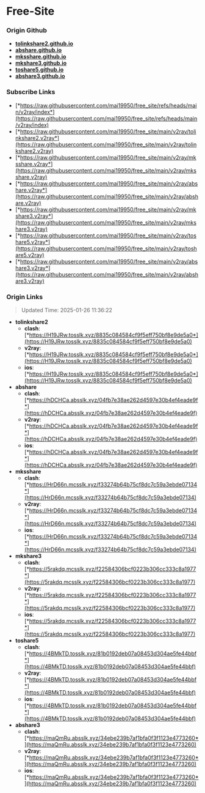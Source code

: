 # Free-Site

### Origin Github

- [**tolinkshare2.github.io**](https://github.com/tolinkshare2/tolinkshare2.github.io)
- [**abshare.github.io**](https://github.com/abshare/abshare.github.io)
- [**mksshare.github.io**](https://github.com/mksshare/mksshare.github.io)
- [**mkshare3.github.io**](https://github.com/mkshare3/mkshare3.github.io)
- [**toshare5.github.io**](https://github.com/toshare5/toshare5.github.io)
- [**abshare3.github.io**](https://github.com/abshare3/abshare3.github.io)

### Subscribe Links

- [*https://raw.githubusercontent.com/mai19950/free_site/refs/heads/main/v2ray/index*](https://raw.githubusercontent.com/mai19950/free_site/refs/heads/main/v2ray/index)
- [*https://raw.githubusercontent.com/mai19950/free_site/main/v2ray/tolinkshare2.v2ray*](https://raw.githubusercontent.com/mai19950/free_site/main/v2ray/tolinkshare2.v2ray)
- [*https://raw.githubusercontent.com/mai19950/free_site/main/v2ray/mksshare.v2ray*](https://raw.githubusercontent.com/mai19950/free_site/main/v2ray/mksshare.v2ray)
- [*https://raw.githubusercontent.com/mai19950/free_site/main/v2ray/abshare.v2ray*](https://raw.githubusercontent.com/mai19950/free_site/main/v2ray/abshare.v2ray)
- [*https://raw.githubusercontent.com/mai19950/free_site/main/v2ray/mkshare3.v2ray*](https://raw.githubusercontent.com/mai19950/free_site/main/v2ray/mkshare3.v2ray)
- [*https://raw.githubusercontent.com/mai19950/free_site/main/v2ray/toshare5.v2ray*](https://raw.githubusercontent.com/mai19950/free_site/main/v2ray/toshare5.v2ray)
- [*https://raw.githubusercontent.com/mai19950/free_site/main/v2ray/abshare3.v2ray*](https://raw.githubusercontent.com/mai19950/free_site/main/v2ray/abshare3.v2ray)

### Origin Links

> Updated Time: 2025-01-26 11:36:22

- **tolinkshare2**
  - **clash**: [*https://H19JRw.tosslk.xyz/8835c084584cf9f5eff750bf8e9de5a0*](https://H19JRw.tosslk.xyz/8835c084584cf9f5eff750bf8e9de5a0)
  - **v2ray**: [*https://H19JRw.tosslk.xyz/8835c084584cf9f5eff750bf8e9de5a0*](https://H19JRw.tosslk.xyz/8835c084584cf9f5eff750bf8e9de5a0)
  - **ios**: [*https://H19JRw.tosslk.xyz/8835c084584cf9f5eff750bf8e9de5a0*](https://H19JRw.tosslk.xyz/8835c084584cf9f5eff750bf8e9de5a0)
- **abshare**
  - **clash**: [*https://hDCHCa.absslk.xyz/04fb7e38ae262d4597e30b4ef4eade9f*](https://hDCHCa.absslk.xyz/04fb7e38ae262d4597e30b4ef4eade9f)
  - **v2ray**: [*https://hDCHCa.absslk.xyz/04fb7e38ae262d4597e30b4ef4eade9f*](https://hDCHCa.absslk.xyz/04fb7e38ae262d4597e30b4ef4eade9f)
  - **ios**: [*https://hDCHCa.absslk.xyz/04fb7e38ae262d4597e30b4ef4eade9f*](https://hDCHCa.absslk.xyz/04fb7e38ae262d4597e30b4ef4eade9f)
- **mksshare**
  - **clash**: [*https://HrD66n.mcsslk.xyz/f33274b64b75cf8dc7c59a3ebde07134*](https://HrD66n.mcsslk.xyz/f33274b64b75cf8dc7c59a3ebde07134)
  - **v2ray**: [*https://HrD66n.mcsslk.xyz/f33274b64b75cf8dc7c59a3ebde07134*](https://HrD66n.mcsslk.xyz/f33274b64b75cf8dc7c59a3ebde07134)
  - **ios**: [*https://HrD66n.mcsslk.xyz/f33274b64b75cf8dc7c59a3ebde07134*](https://HrD66n.mcsslk.xyz/f33274b64b75cf8dc7c59a3ebde07134)
- **mkshare3**
  - **clash**: [*https://5rakdq.mcsslk.xyz/f22584306bcf0223b306cc333c8a1977*](https://5rakdq.mcsslk.xyz/f22584306bcf0223b306cc333c8a1977)
  - **v2ray**: [*https://5rakdq.mcsslk.xyz/f22584306bcf0223b306cc333c8a1977*](https://5rakdq.mcsslk.xyz/f22584306bcf0223b306cc333c8a1977)
  - **ios**: [*https://5rakdq.mcsslk.xyz/f22584306bcf0223b306cc333c8a1977*](https://5rakdq.mcsslk.xyz/f22584306bcf0223b306cc333c8a1977)
- **toshare5**
  - **clash**: [*https://4BMkTD.tosslk.xyz/81b0192deb07a08453d304ae5fe44bbf*](https://4BMkTD.tosslk.xyz/81b0192deb07a08453d304ae5fe44bbf)
  - **v2ray**: [*https://4BMkTD.tosslk.xyz/81b0192deb07a08453d304ae5fe44bbf*](https://4BMkTD.tosslk.xyz/81b0192deb07a08453d304ae5fe44bbf)
  - **ios**: [*https://4BMkTD.tosslk.xyz/81b0192deb07a08453d304ae5fe44bbf*](https://4BMkTD.tosslk.xyz/81b0192deb07a08453d304ae5fe44bbf)
- **abshare3**
  - **clash**: [*https://maQmRu.absslk.xyz/34ebe239b7af1bfa0f3f1123e4773260*](https://maQmRu.absslk.xyz/34ebe239b7af1bfa0f3f1123e4773260)
  - **v2ray**: [*https://maQmRu.absslk.xyz/34ebe239b7af1bfa0f3f1123e4773260*](https://maQmRu.absslk.xyz/34ebe239b7af1bfa0f3f1123e4773260)
  - **ios**: [*https://maQmRu.absslk.xyz/34ebe239b7af1bfa0f3f1123e4773260*](https://maQmRu.absslk.xyz/34ebe239b7af1bfa0f3f1123e4773260)
